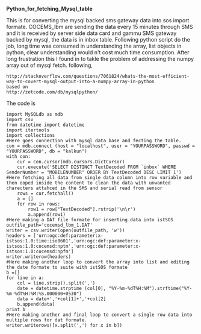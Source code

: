 **Python_for_fetching_Mysql_table**

This is for converting the mysql backed sms gateway data into sos import formate. COCEMS_lbm are sending the data every 15 minutes through SMS and it is received by server side data card and gammu SMS gateway backed by mysql, the data is in inbox table. Following python script do the job, long time was consumed in understanding the array, list objects in python, clear understanding would n't cost much time consumption. 
After long frustration this I found in to takle the problem of addressing the numpy array out of mysql fetch.
following,

```
http://stackoverflow.com/questions/7061824/whats-the-most-efficient-way-to-covert-mysql-output-into-a-numpy-array-in-python
based on
http://zetcode.com/db/mysqlpython/
```

The code is 

```
import MySQLdb as mdb
import csv
from datetime import datetime
import itertools
import collections
#Here goes connection with mysql data base and fecting the table.
con = mdb.connect (host = "localhost", user = "YOURPASSWORD", passwd = "YOURPASSWORD", db = "kalkun")
with con:
    cur = con.cursor(mdb.cursors.DictCursor)
    cur.execute('SELECT DISTINCT TextDecoded FROM `inbox` WHERE SenderNumber = "MOBILENUMBER" ORDER BY TextDecoded DESC LIMIT 1')
#Here fetching all data from single data column into row variable and then ooped inside the content to clean the data with unwanted charecters attahced in the SMS and serial read from sensor 
    rows = cur.fetchall()
    a = []
    for row in rows:
        row1 = row["TextDecoded"].rstrip('\n\r')
        a.append(row1)
#Here making a DAT file formate for inserting data into istSOS 
outfile_path='cocemsd_lbm_1.DAT'
writer = csv.writer(open(outfile_path, 'w'))
headers = ['urn:ogc:def:parameter:x-istsos:1.0:time:iso8601','urn:ogc:def:parameter:x-istsos:1.0:cocemsd:nptm','urn:ogc:def:parameter:x-istsos:1.0:cocemsd:npfm']
writer.writerow(headers)
#Here making another loop to convert the array into list and editing the date formate to suite with istSOS formate
b =[]
for line in a:
    col = line.strip().split(',')
    date = datetime.strptime (col[0], "%Y-%m-%dT%H:%M").strftime("%Y-%m-%dT%H:%M:%S.000000+0530")
    data = date+','+col[1]+','+col[2]
    b.append(data)
print b
#Here making another and final loop to convert a single row data into multiple rows for dat formate.
writer.writerows([x.split(',') for x in b])
```

